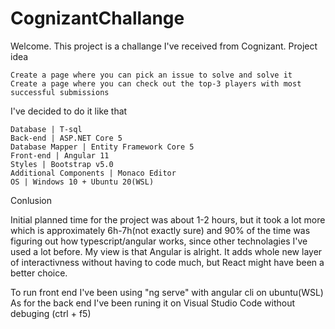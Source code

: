 # CognizantChallange

Welcome. This project is a challange I've received from Cognizant.
Project idea

    Create a page where you can pick an issue to solve and solve it
    Create a page where you can check out the top-3 players with most successful submissions


I've decided to do it like that

    Database | T-sql
    Back-end | ASP.NET Core 5
    Database Mapper | Entity Framework Core 5
    Front-end | Angular 11
    Styles | Bootstrap v5.0
    Additional Components | Monaco Editor
    OS | Windows 10 + Ubuntu 20(WSL)

Conlusion

Initial planned time for the project was about 1-2 hours, but it took a lot more which is approximately 6h-7h(not exactly sure) and 90% of the time was figuring out how typescript/angular works, since other technolagies I've used a lot before.
My view is that Angular is alright. It adds whole new layer of interactivness without having to code much, but React might have been a better choice. 


To run front end 
I've been using "ng serve" with angular cli on ubuntu(WSL)
As for the back end
I've been runing it on Visual Studio Code without debuging (ctrl + f5)
